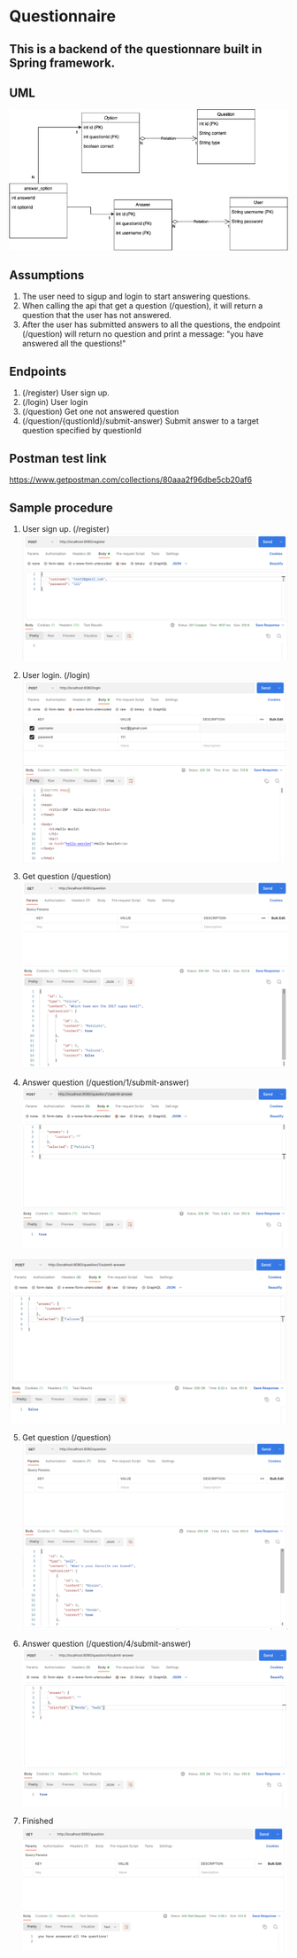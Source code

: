 # Questionnaire

## This is a backend of the questionnare built in Spring framework.

## UML
![image](https://github.com/DorisWu5410/Questionnaire/blob/main/postman_screenshot/UML.png)

## Assumptions

1. The user need to sigup and login to start answering questions.
2. When calling the api that get a question (/question), it will return a question that the user has not answered.
3. After the user has submitted answers to all the questions, the endpoint (/question) will return no question and print a message: "you have answered all the questions!"

## Endpoints
1. (/register) User sign up.
2. (/login) User login
3. (/question) Get one not answered question
4. (/question/{qustionId}/submit-answer) Submit answer to a target question specified by questionId

## Postman test link

https://www.getpostman.com/collections/80aaa2f96dbe5cb20af6

## Sample procedure

1. User sign up. (/register)
![image](https://github.com/DorisWu5410/Questionnaire/blob/main/postman_screenshot/register.png)

2. User login. (/login)
![image](https://github.com/DorisWu5410/Questionnaire/blob/main/postman_screenshot/login.png)

3. Get question (/question)
![image](https://github.com/DorisWu5410/Questionnaire/blob/main/postman_screenshot/getQuestion1.png)

4. Answer question (/question/1/submit-answer)
![image](https://github.com/DorisWu5410/Questionnaire/blob/main/postman_screenshot/submitAnswer1.png)

![image](https://github.com/DorisWu5410/Questionnaire/blob/main/postman_screenshot/submitAnswer1_2.png)

5. Get question (/question)
![image](https://github.com/DorisWu5410/Questionnaire/blob/main/postman_screenshot/getQuestion2.png)

6. Answer question (/question/4/submit-answer)
![image](https://github.com/DorisWu5410/Questionnaire/blob/main/postman_screenshot/submitAnswer2.png)

7. Finished
![image](https://github.com/DorisWu5410/Questionnaire/blob/main/postman_screenshot/allAnswered.png)

